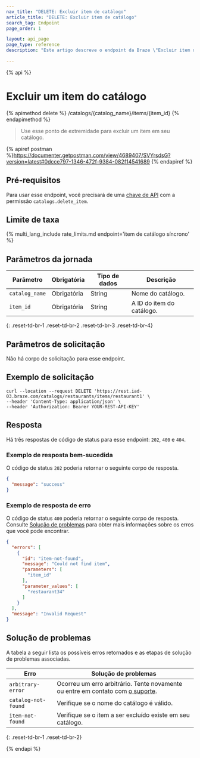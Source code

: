 ```yaml
---
nav_title: "DELETE: Excluir item de catálogo"
article_title: "DELETE: Excluir item de catálogo"
search_tag: Endpoint
page_order: 1

layout: api_page
page_type: reference
description: "Este artigo descreve o endpoint da Braze \"Excluir item do catálogo\"."

---
```

{% api %}
# Excluir um item do catálogo
{% apimethod delete %}
/catalogs/{catalog_name}/items/{item_id}
{% endapimethod %}

> Use esse ponto de extremidade para excluir um item em seu catálogo. 

{% apiref postman %}https://documenter.getpostman.com/view/4689407/SVYrsdsG?version=latest#0dcce797-1346-472f-9384-082f14541689 {% endapiref %}

## Pré-requisitos

Para usar esse endpoint, você precisará de uma [chave de API]({{site.baseurl}}/api/basics#rest-api-key/) com a permissão `catalogs.delete_item`.

## Limite de taxa

{% multi_lang_include rate_limits.md endpoint='item de catálogo síncrono' %}

## Parâmetros da jornada

| Parâmetro | Obrigatória | Tipo de dados | Descrição |
|---|---|---|---|
| `catalog_name` | Obrigatória | String | Nome do catálogo. |
| `item_id` | Obrigatória | String | A ID do item do catálogo. |
{: .reset-td-br-1 .reset-td-br-2 .reset-td-br-3 .reset-td-br-4}

## Parâmetros de solicitação

Não há corpo de solicitação para esse endpoint.

## Exemplo de solicitação

```
curl --location --request DELETE 'https://rest.iad-03.braze.com/catalogs/restaurants/items/restaurant1' \
--header 'Content-Type: application/json' \
--header 'Authorization: Bearer YOUR-REST-API-KEY'
```

## Resposta

Há três respostas de código de status para esse endpoint: `202`, `400` e `404`.

### Exemplo de resposta bem-sucedida

O código de status `202` poderia retornar o seguinte corpo de resposta.

```json
{
  "message": "success"
}
```

### Exemplo de resposta de erro

O código de status `400` poderia retornar o seguinte corpo de resposta. Consulte [Solução de problemas](#troubleshooting) para obter mais informações sobre os erros que você pode encontrar.

```json
{
  "errors": [
    {
      "id": "item-not-found",
      "message": "Could not find item",
      "parameters": [
        "item_id"
      ],
      "parameter_values": [
        "restaurant34"
      ]
    }
  ],
  "message": "Invalid Request"
}
```

## Solução de problemas

A tabela a seguir lista os possíveis erros retornados e as etapas de solução de problemas associadas.

| Erro | Solução de problemas |
| --- | --- |
| `arbitrary-error` | Ocorreu um erro arbitrário. Tente novamente ou entre em contato com [o suporte]({{site.baseurl}}/support_contact/). |
| `catalog-not-found` | Verifique se o nome do catálogo é válido. |
| `item-not-found` | Verifique se o item a ser excluído existe em seu catálogo. |
{: .reset-td-br-1 .reset-td-br-2}

{% endapi %}